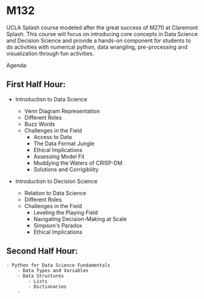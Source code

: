 # M132

UCLA Splash course modeled after the great success of M270 at Claremont Splash. This course will focus on introducing core concepts in Data Science and Decision Science and provide a hands-on component for students to do activities with numerical python, data wrangling, pre-processing and visualization through fun activities.

Agenda:

## First Half Hour:

- Introduction to Data Science 
	- Venn Diagram Representation
	- Different Roles 
	- Buzz Words
	- Challenges in the Field 
		- Access to Data 
		- The Data Format Jungle 
		- Ethical Implications 
		- Assessing Model Fit 
		- Muddying the Waters of CRISP-DM 
		- Solutions and Corrigibility 

- Introduction to Decision Science 
	- Relation to Data Science 
	- Different Roles 
	- Challenges in the Field 
		- Leveling the Playing Field 
		- Navigating Decision-Making at Scale 
		- Simpson's Paradox 
		- Ethical Implications 

## Second Half Hour:

	- Python for Data Science Fundamentals
		- Data Types and Variables 
		- Data Structures 
			- Lists
			- Dictionaries 
		- 
		 